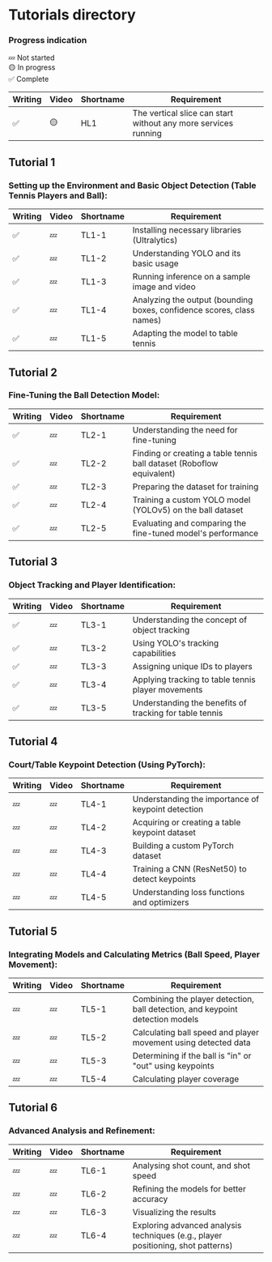 # Tutorials directory
### Progress indication
💤 Not started  
🟡 In progress  
✅ Complete  

| Writing | Video | Shortname | Requirement |
|---|---|---|---|
| ✅ | 🟡 | HL1 | The vertical slice can start without any more services running |

## Tutorial 1
### Setting up the Environment and Basic Object Detection (Table Tennis Players and Ball):
| Writing | Video | Shortname | Requirement |
|---|---|---|---|
| ✅ | 💤 | TL1-1 | Installing necessary libraries (Ultralytics) |
| ✅ | 💤 | TL1-2 | Understanding YOLO and its basic usage |
| ✅ | 💤 | TL1-3 | Running inference on a sample image and video |
| ✅ | 💤 | TL1-4 | Analyzing the output (bounding boxes, confidence scores, class names)  |
| ✅ | 💤 | TL1-5 | Adapting the model to table tennis |


## Tutorial 2
### Fine-Tuning the Ball Detection Model:
| Writing | Video | Shortname | Requirement |
|---|---|---|---|
| ✅ | 💤 | TL2-1 | Understanding the need for fine-tuning |
| ✅ | 💤 | TL2-2 | Finding or creating a table tennis ball dataset (Roboflow equivalent) |
| ✅ | 💤 | TL2-3 | Preparing the dataset for training |
| ✅ | 💤 | TL2-4 | Training a custom YOLO model (YOLOv5) on the ball dataset  |
| ✅ | 💤 | TL2-5 | Evaluating and comparing the fine-tuned model's performance |

## Tutorial 3
### Object Tracking and Player Identification:
| Writing | Video | Shortname | Requirement |
|---|---|---|---|
| ✅ | 💤 | TL3-1 | Understanding the concept of object tracking |
| ✅ | 💤 | TL3-2 | Using YOLO's tracking capabilities |
| ✅ | 💤 | TL3-3 | Assigning unique IDs to players |
| ✅ | 💤 | TL3-4 | Applying tracking to table tennis player movements  |
| ✅ | 💤 | TL3-5 | Understanding the benefits of tracking for table tennis |

## Tutorial 4
### Court/Table Keypoint Detection (Using PyTorch):
| Writing | Video | Shortname | Requirement |
|---|---|---|---|
| 💤 | 💤 | TL4-1 | Understanding the importance of keypoint detection |
| 💤 | 💤 | TL4-2 | Acquiring or creating a table keypoint dataset |
| 💤 | 💤 | TL4-3 | Building a custom PyTorch dataset |
| 💤 | 💤 | TL4-4 | Training a CNN (ResNet50) to detect keypoints  |
| 💤 | 💤 | TL4-5 | Understanding loss functions and optimizers |

## Tutorial 5
### Integrating Models and Calculating Metrics (Ball Speed, Player Movement):
| Writing | Video | Shortname | Requirement |
|---|---|---|---|
| 💤 | 💤 | TL5-1 | Combining the player detection, ball detection, and keypoint detection models |
| 💤 | 💤 | TL5-2 | Calculating ball speed and player movement using detected data |
| 💤 | 💤 | TL5-3 | Determining if the ball is "in" or "out" using keypoints |
| 💤 | 💤 | TL5-4 | Calculating player coverage  |

## Tutorial 6
### Advanced Analysis and Refinement:
| Writing | Video | Shortname | Requirement |
|---|---|---|---|
| 💤 | 💤 | TL6-1 | Analysing shot count, and shot speed |
| 💤 | 💤 | TL6-2 | Refining the models for better accuracy |
| 💤 | 💤 | TL6-3 | Visualizing the results |
| 💤 | 💤 | TL6-4 | Exploring advanced analysis techniques (e.g., player positioning, shot patterns)  |

